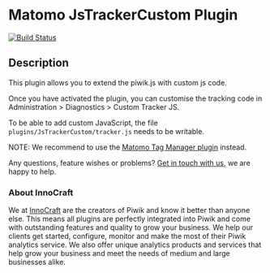 # Matomo JsTrackerCustom Plugin

[![Build Status](https://travis-ci.org/innocraft/plugin-JsTrackerCustom.png?branch=4.x-dev)](https://travis-ci.org/innocraft/plugin-JsTrackerCustom) 

## Description

This plugin allows you to extend the piwik.js with custom js code.

Once you have activated the plugin, you can customise the tracking code in Administration > Diagnostics >  Custom Tracker JS.

To be able to add custom JavaScript, the file `plugins/JsTrackerCustom/tracker.js` needs to be writable.

NOTE: We recommend to use the [Matomo Tag Manager plugin](https://plugins.matomo.org/TagManager) instead.

Any questions, feature wishes or problems? [Get in touch with us](https://www.innocraft.com), we are happy to help.

### About InnoCraft

We at [InnoCraft](https://www.innocraft.com) are the creators of Piwik and know it better than anyone else. 
This means all plugins are perfectly integrated into Piwik and come with outstanding features and quality to grow 
your business. We help our clients get started, configure, monitor and make the most of their Piwik analytics service. 
We also offer unique analytics products and services that help grow your business and meet the needs of medium and large 
businesses alike.
